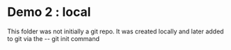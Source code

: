 # Demo 2 : local

This folder was not initially a git repo. It was created locally and later added to git via the -- git init command

